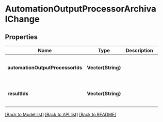 # AutomationOutputProcessorArchivalChange


## Properties
Name | Type | Description | Notes
------------ | ------------- | ------------- | -------------
**automationOutputProcessorIds** | **Vector{String}** |  | [optional] [default to nothing]
**resultIds** | **Vector{String}** |  | [optional] [default to nothing]


[[Back to Model list]](../README.md#models) [[Back to API list]](../README.md#api-endpoints) [[Back to README]](../README.md)


